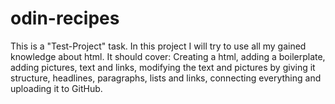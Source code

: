 # odin-recipes
This is a "Test-Project" task. In this project I will try to use all my gained knowledge about html. It should cover: Creating a html, adding a boilerplate, adding pictures, text and links, modifying the text and pictures by giving it structure, headlines, paragraphs, lists and links, connecting everything and uploading it to GitHub.